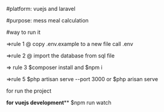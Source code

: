 #platform: vuejs and laravel 

#purpose: mess meal calculation 


#way to run it

=>rule 1
@ copy .env.example to a new file call .env

=>rule 2
@ import the database from sql file


=> rule 3
$composer install
and
$npm i


=>rule 5
$php artisan serve --port 3000
or 
$php arisan serve

for run the project




$$$$$$$$$$$$$$$$$$$$$$$$$$$$$$$$$$$$$$$$



********for vuejs development**********
$npm run watch
